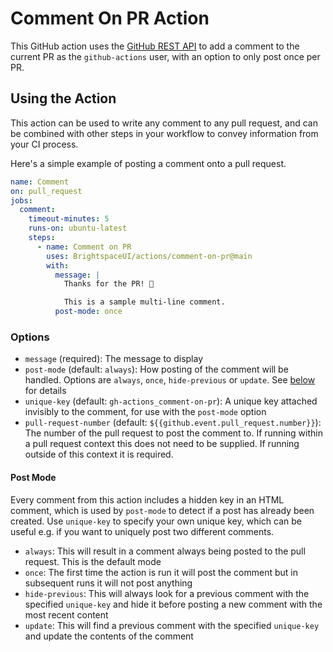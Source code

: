# Comment On PR Action

This GitHub action uses the [GitHub REST API](https://octokit.github.io/rest.js/v19#issues-create-comment) to add a comment to the current PR as the `github-actions` user, with an option to only post once per PR.

## Using the Action

This action can be used to write any comment to any pull request, and can be combined with other steps in your workflow to convey information from your CI process.

Here's a simple example of posting a comment onto a pull request.

```yml
name: Comment
on: pull_request
jobs:
  comment:
    timeout-minutes: 5
    runs-on: ubuntu-latest
    steps:
      - name: Comment on PR
        uses: BrightspaceUI/actions/comment-on-pr@main
        with:
          message: |
            Thanks for the PR! 🎉

            This is a sample multi-line comment.
          post-mode: once
```

### Options

* `message` (required): The message to display
* `post-mode` (default: `always`): How posting of the comment will be handled. Options are `always`, `once`, `hide-previous` or `update`. See [below](#post-mode) for details
* `unique-key` (default: `gh-actions_comment-on-pr`): A unique key attached invisibly to the comment, for use with the `post-mode` option
* `pull-request-number` (default: `${{github.event.pull_request.number}}`): The number of the pull request to post the comment to. If running within a pull request context this does not need to be supplied. If running outside of this context it is required.

#### Post Mode

Every comment from this action includes a hidden key in an HTML comment, which is used by `post-mode` to detect if a post has already been created. Use `unique-key` to specify your own unique key, which can be useful e.g. if you want to uniquely post two different comments.

* `always`: This will result in a comment always being posted to the pull request. This is the default mode
* `once`: The first time the action is run it will post the comment but in subsequent runs it will not post anything
* `hide-previous`: This will always look for a previous comment with the specified `unique-key` and hide it before posting a new comment with the most recent content
* `update`: This will find a previous comment with the specified `unique-key` and update the contents of the comment
